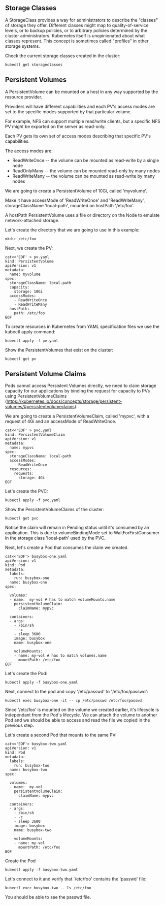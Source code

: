 ## Storage Classes
A StorageClass provides a way for administrators to describe the "classes" of storage they offer. Different classes might map to quality-of-service levels, or to backup policies, or to arbitrary policies determined by the cluster administrators. Kubernetes itself is unopinionated about what classes represent. This concept is sometimes called "profiles" in other storage systems.

Check the current storage classes created in the cluster:

```
kubectl get storageclasses
```

## Persistent Volumes
A PersistentVolume can be mounted on a host in any way supported by the resource provider.

Providers will have different capabilities and each PV's access modes are set to the specific modes supported by that particular volume.

For example, NFS can support multiple read/write clients, but a specific NFS PV might be exported on the server as read-only.

Each PV gets its own set of access modes describing that specific PV's capabilities.

The access modes are:

- ReadWriteOnce -- the volume can be mounted as read-write by a single node
- ReadOnlyMany -- the volume can be mounted read-only by many nodes
- ReadWriteMany -- the volume can be mounted as read-write by many nodes

We are going to create a PersistentVolume of 10Gi, called 'myvolume'.

Make it have accessMode of 'ReadWriteOnce' and 'ReadWriteMany', storageClassName 'local-path', mounted on hostPath '/etc/foo'.

A hostPath PersistentVolume uses a file or directory on the Node to emulate network-attached storage.

Let's create the directory that we are going to use in this example:

```
mkdir /etc/foo
```

Next, we create the PV:

```
cat<<'EOF' > pv.yaml
kind: PersistentVolume
apiVersion: v1
metadata:
  name: myvolume
spec:
  storageClassName: local-path
  capacity:
    storage: 10Gi
  accessModes:
    - ReadWriteOnce
    - ReadWriteMany
  hostPath:
    path: /etc/foo
EOF
```

To create resources in Kubernetes from YAML specification files we use the kubectl apply command:

```
kubectl apply -f pv.yaml
```

Show the PersistentVolumes that exist on the cluster:

```
kubectl get pv
```

## Persistent Volume Claims
Pods cannot access Persistent Volumes directly, we need to claim storage capacity for our applications by binding the request for capacity to PVs using PersistentVolumeClaims (https://kubernetes.io/docs/concepts/storage/persistent-volumes/#persistentvolumeclaims).

We are going to create a PersistentVolumeClaim, called 'mypvc', with a request of 4Gi and an accessMode of ReadWriteOnce.

```
cat<<'EOF' > pvc.yaml
kind: PersistentVolumeClaim
apiVersion: v1
metadata:
  name: mypvc
spec:
  storageClassName: local-path
  accessModes:
    - ReadWriteOnce
  resources:
    requests:
      storage: 4Gi
EOF
```

Let's create the PVC:

```
kubectl apply -f pvc.yaml
```

Show the PersistentVolumeClaims of the cluster:

```
kubectl get pvc
```

Notice the claim will remain in Pending status until it's consumed by an application. This is due to volumeBindingMode set to WaitForFirstConsumer in the storage class 'local-path' used by the PVC.

Next, let's create a Pod that consumes the claim we created.

```
cat<<'EOF'> busybox-one.yaml
apiVersion: v1
kind: Pod
metadata:
  labels:
    run: busybox-one
  name: busybox-one
spec:

  volumes:
  - name:  my-vol # has to match volumeMounts.name
    persistentVolumeClaim:
      claimName: mypvc

  containers:
  - args:
    - /bin/sh
    - -c
    - sleep 3600
    image: busybox
    name: busybox-one

    volumeMounts:
    - name: my-vol # has to match volumes.name
      mountPath: /etc/foo
EOF
```

Let's create the Pod:

```
kubectl apply -f busybox-one.yaml
```

Next, connect to the pod and copy '/etc/passwd' to '/etc/foo/passwd':

```
kubectl exec busybox-one -it -- cp /etc/passwd /etc/foo/passwd
```

Since '/etc/foo' is mounted on the volume we created earlier, it's lifecycle is independant from the Pod's lifecycle. We can attach the volume to another Pod and we should be able to access and read the file we copied in the previous step.

Let's create a second Pod that mounts to the same PV:

```
cat<<'EOF'> busybox-two.yaml
apiVersion: v1
kind: Pod
metadata:
  labels:
    run: busybox-two
  name: busybox-two
spec:

  volumes:
  - name:  my-vol
    persistentVolumeClaim:
      claimName: mypvc

  containers:
  - args:
    - /bin/sh
    - -c
    - sleep 3600
    image: busybox
    name: busybox-two

    volumeMounts:
    - name: my-vol
      mountPath: /etc/foo
EOF
```

Create the Pod

```
kubectl apply -f busybox-two.yaml
```

Let's connect to it and verify that '/etc/foo' contains the 'passwd' file:

```
kubectl exec busybox-two -- ls /etc/foo
```

You should be able to see the passwd file.

